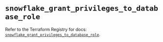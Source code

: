 # `snowflake_grant_privileges_to_database_role`

Refer to the Terraform Registry for docs: [`snowflake_grant_privileges_to_database_role`](https://registry.terraform.io/providers/snowflake-labs/snowflake/0.84.0/docs/resources/grant_privileges_to_database_role).
